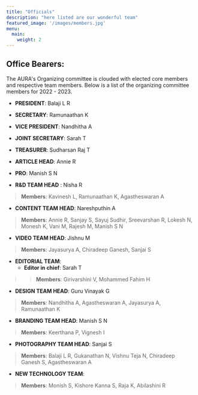 ```yaml
---
title: "Officials"
description: "here listed are our wonderful team"
featured_image: '/images/members.jpg'
menu:
  main:
    weight: 2
---
```


## Office Bearers:

The AURA's Organizing committee is clouded with elected core members and respective team 
members. Below is a list of the organizing committee members for 2022 - 2023.
- __PRESIDENT__: Balaji L R   

- __SECRETARY__: Ramunaathan K   

- __VICE PRESIDENT__: Nandhitha A  
 
- __JOINT SECRETARY__: Sarah T  

- __TREASURER__: Sudharsan Raj T   

- __ARTICLE HEAD__: Annie R  

- __PRO__: Manish S N   

- __R&D TEAM HEAD__ : Nisha R
> __Members__: Kavinesh L, Ramunaathan K, Agastheswaran A   

- __CONTENT TEAM HEAD__: Nareshputhin A
> __Members__: Annie R, Sanjay S, Sayuj Sudhir, Sreevarshan R, Lokesh N, Monesh K, Vani M, Rajesh M, Manish S N  

- __VIDEO TEAM HEAD__: Jishnu M
> __Members__: Jayasurya A, Chiradeep Ganesh, Sanjai S   

- __EDITORIAL TEAM__:
  * __Editor in chief__: Sarah T
> > __Members__: Girivarshini V, Mohammed Fahim H   

- __DESIGN TEAM HEAD__: Guru Vinayak G 
> __Members__: Nandhitha A, Agastheswaran A, Jayasurya A, Ramunaathan K  

- __BRANDING TEAM HEAD__: Manish S N 
> __Members__: Keerthana P, Vignesh I  

- __PHOTOGRAPHY TEAM HEAD__: Sanjai S 
> __Members__: Balaji L R, Gukanathan N, Vishnu Teja N, Chiradeep Ganesh S, Agastheswaran A   

- __NEW TECHNOLOGY TEAM__: 
> __Members__: Monish S, Kishore Kanna S, Raja K, Abilashini R